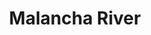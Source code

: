 ---
title: "Malancha River"
title_bn: "মালঞ্চ নদী"
description: "It has a boundary within Bangladesh (shamnagar, Shatkhira) and India and then falls into Bay of Bengal through Opornagochia."
---